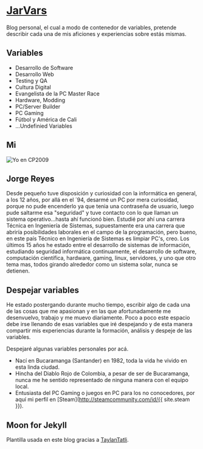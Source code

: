 # [JarVars](https://jarvars.github.io)
Blog personal, el cual a modo de contenedor de variables, pretende describir cada una de mis aficiones y experiencias sobre estás mismas.

## Variables
* Desarrollo de Software
* Desarrollo Web
* Testing y QA
* Cultura Digital
* Evangelista de la PC Master Race
* Hardware, Modding
* PC/Server Builder
* PC Gaming
* Fútbol y América de Cali
* ...Undefinied Variables

## Mi

![Yo en CP2009](https://github.com/jarvars/jarvars.github.io/blob/master/assets/img/mi/me_cp.jpg)

## Jorge Reyes

Desde pequeño tuve disposición y curiosidad con la informática en general, a los 12 años, por allá en el ´94, desarmé un PC por mera curiosidad, porque no pude encenderlo ya que tenia una contraseña de usuario, luego pude saltarme esa "seguridad" y tuve contacto con lo que llaman un sistema operativo...hasta ahí funcionó bien.
Estudié por ahí una carrera Técnica en Ingeniería de Sistemas, supuestamente era una carrera que abriría posibilidades laborales en el campo de la programación, pero bueno, en este país Técnico en Ingeniería de Sistemas es limpiar PC's, creo.
Los últimos 15 años he estado entre el desarrollo de sistemas de información, estudiando seguridad informática continuamente, el desarrollo de software, computación científica, hardware, gaming, linux, servidores, y uno que otro tema mas, todos girando alrededor como un sistema solar, nunca se detienen.

## Despejar variables

He estado postergando durante mucho tiempo, escribir algo de cada una de las cosas que me apasionan y en las que afortunadamente me desenvuelvo, trabajo y me muevo diariamente.
Poco a poco este espacio debe irse llenando de esas variables que iré despejando y de esta manera compartir mis experiencias durante la formación, análisis y despeje de las variables.

Despejaré algunas variables personales por acá.

* Nací en Bucaramanga (Santander) en 1982, toda la vida he vivido en esta linda ciudad.
* Hincha del Diablo Rojo de Colombia, a pesar de ser de Bucaramanga, nunca me he sentido representado de ninguna manera con el equipo local.
* Entusiasta del PC Gaming o juegos en PC para los no conocedores, por aquí mi perfil en [Steam](http://steamcommunity.com/id/{{ site.steam }}).

## Moon for Jekyll

Plantilla usada en este blog gracias a [TaylanTatli](https://taylantatli.github.io/moon-jekyll-theme/).
